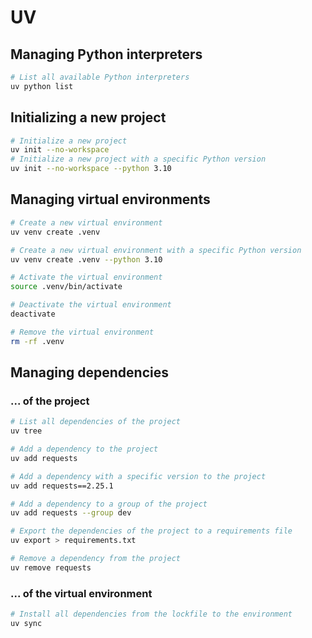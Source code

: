 # UV

## Managing Python interpreters
```sh
# List all available Python interpreters
uv python list
```

## Initializing a new project
```sh
# Initialize a new project
uv init --no-workspace
# Initialize a new project with a specific Python version
uv init --no-workspace --python 3.10
```

## Managing virtual environments
```sh
# Create a new virtual environment
uv venv create .venv

# Create a new virtual environment with a specific Python version
uv venv create .venv --python 3.10

# Activate the virtual environment
source .venv/bin/activate

# Deactivate the virtual environment
deactivate

# Remove the virtual environment
rm -rf .venv
```

## Managing dependencies
### ... of the project
```sh
# List all dependencies of the project
uv tree

# Add a dependency to the project
uv add requests

# Add a dependency with a specific version to the project
uv add requests==2.25.1

# Add a dependency to a group of the project
uv add requests --group dev

# Export the dependencies of the project to a requirements file
uv export > requirements.txt

# Remove a dependency from the project
uv remove requests
```

### ... of the virtual environment
```sh
# Install all dependencies from the lockfile to the environment
uv sync
```
